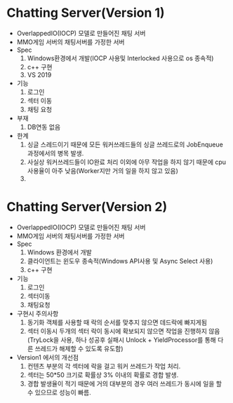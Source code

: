 # Chatting Server(Version 1)

- OverlappedIO(IOCP) 모델로 만들어진 채팅 서버 
- MMO게임 서버의 채팅서버를 가정한 서버
- Spec
  1. Windows환경에서 개발(IOCP 사용및 Interlocked 사용으로 os 종속적)
  2. c++ 구현
  3. VS 2019
- 기능
  1. 로그인
  2. 섹터 이동
  3. 채팅 요청
- 부재
  1. DB연동 없음
- 한계
  1. 싱글 스레드이기 때문에 모든 워커쓰레드들의 싱글 쓰레드로의 JobEnqueue 과정에서의 병목 발생.
  2. 사실상 워커쓰레드들이 IO완료 처리 이외에 아무 작업을 하지 않기 때문에 cpu 사용율이 아주 낮음(Worker지만 거의 일을 하지 않고 있음)
  3. 

# Chatting Server(Version 2)

- OverlappedIO(IOCP) 모델로 만들어진 채팅 서버
- MMO게임 서버의 채팅서버를 가정한 서버
- Spec
  1. Windows 환경에서 개발
  2. 클라이언트는 윈도우 종속적(Windows API사용 및 Async Select 사용)
  3. c++ 구현
- 기능
  1. 로그인
  2. 섹터이동
  3. 채팅요청
- 구현시 주의사항
  1. 동기화 객체를 사용할 때 락의 순서를 맞추지 않으면 데드락에 빠지게됨
  1. 섹터 이동시 두개의 섹터 락이 동시에 확보되지 않으면 작업을 진행하지 않음(TryLock을 사용, 하나 성공후 실패시 Unlock + YieldProcessor를 통해 다른 쓰레드가 해제할 수 있도록 유도함)
- Version1 에서의 개선점
  1. 컨텐츠 부분의 각 섹터에 락을 걸고 워커 쓰레드가 작업 처리.
  2. 섹터는 50*50 크기로 확률상 3% 이내의 확률로 경합 발생.
  3. 경합 발생율이 적기 때문에 거의 대부분의 경우 여러 쓰레드가 동시에 일을 할 수 있으므로 성능이 빠름.
